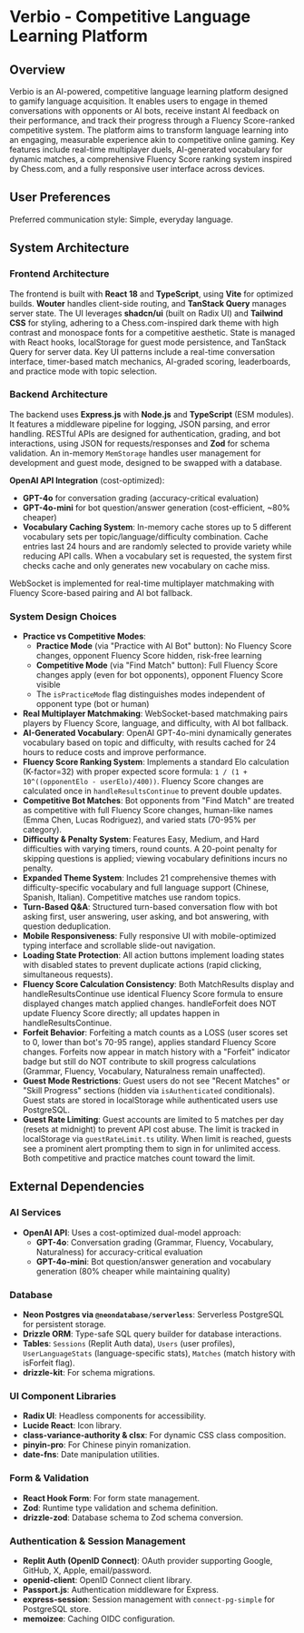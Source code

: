 # Verbio - Competitive Language Learning Platform

## Overview
Verbio is an AI-powered, competitive language learning platform designed to gamify language acquisition. It enables users to engage in themed conversations with opponents or AI bots, receive instant AI feedback on their performance, and track their progress through a Fluency Score-ranked competitive system. The platform aims to transform language learning into an engaging, measurable experience akin to competitive online gaming. Key features include real-time multiplayer duels, AI-generated vocabulary for dynamic matches, a comprehensive Fluency Score ranking system inspired by Chess.com, and a fully responsive user interface across devices.

## User Preferences
Preferred communication style: Simple, everyday language.

## System Architecture

### Frontend Architecture
The frontend is built with **React 18** and **TypeScript**, using **Vite** for optimized builds. **Wouter** handles client-side routing, and **TanStack Query** manages server state. The UI leverages **shadcn/ui** (built on Radix UI) and **Tailwind CSS** for styling, adhering to a Chess.com-inspired dark theme with high contrast and monospace fonts for a competitive aesthetic. State is managed with React hooks, localStorage for guest mode persistence, and TanStack Query for server data. Key UI patterns include a real-time conversation interface, timer-based match mechanics, AI-graded scoring, leaderboards, and practice mode with topic selection.

### Backend Architecture
The backend uses **Express.js** with **Node.js** and **TypeScript** (ESM modules). It features a middleware pipeline for logging, JSON parsing, and error handling. RESTful APIs are designed for authentication, grading, and bot interactions, using JSON for requests/responses and **Zod** for schema validation. An in-memory `MemStorage` handles user management for development and guest mode, designed to be swapped with a database. 

**OpenAI API Integration** (cost-optimized):
- **GPT-4o** for conversation grading (accuracy-critical evaluation)
- **GPT-4o-mini** for bot question/answer generation (cost-efficient, ~80% cheaper)
- **Vocabulary Caching System**: In-memory cache stores up to 5 different vocabulary sets per topic/language/difficulty combination. Cache entries last 24 hours and are randomly selected to provide variety while reducing API calls. When a vocabulary set is requested, the system first checks cache and only generates new vocabulary on cache miss.

WebSocket is implemented for real-time multiplayer matchmaking with Fluency Score-based pairing and AI bot fallback.

### System Design Choices
- **Practice vs Competitive Modes**: 
  - **Practice Mode** (via "Practice with AI Bot" button): No Fluency Score changes, opponent Fluency Score hidden, risk-free learning
  - **Competitive Mode** (via "Find Match" button): Full Fluency Score changes apply (even for bot opponents), opponent Fluency Score visible
  - The `isPracticeMode` flag distinguishes modes independent of opponent type (bot or human)
- **Real Multiplayer Matchmaking**: WebSocket-based matchmaking pairs players by Fluency Score, language, and difficulty, with AI bot fallback.
- **AI-Generated Vocabulary**: OpenAI GPT-4o-mini dynamically generates vocabulary based on topic and difficulty, with results cached for 24 hours to reduce costs and improve performance.
- **Fluency Score Ranking System**: Implements a standard Elo calculation (K-factor=32) with proper expected score formula: `1 / (1 + 10^((opponentElo - userElo)/400))`. Fluency Score changes are calculated once in `handleResultsContinue` to prevent double updates.
- **Competitive Bot Matches**: Bot opponents from "Find Match" are treated as competitive with full Fluency Score changes, human-like names (Emma Chen, Lucas Rodriguez), and varied stats (70-95% per category).
- **Difficulty & Penalty System**: Features Easy, Medium, and Hard difficulties with varying timers, round counts. A 20-point penalty for skipping questions is applied; viewing vocabulary definitions incurs no penalty.
- **Expanded Theme System**: Includes 21 comprehensive themes with difficulty-specific vocabulary and full language support (Chinese, Spanish, Italian). Competitive matches use random topics.
- **Turn-Based Q&A**: Structured turn-based conversation flow with bot asking first, user answering, user asking, and bot answering, with question deduplication.
- **Mobile Responsiveness**: Fully responsive UI with mobile-optimized typing interface and scrollable slide-out navigation.
- **Loading State Protection**: All action buttons implement loading states with disabled states to prevent duplicate actions (rapid clicking, simultaneous requests).
- **Fluency Score Calculation Consistency**: Both MatchResults display and handleResultsContinue use identical Fluency Score formula to ensure displayed changes match applied changes. handleForfeit does NOT update Fluency Score directly; all updates happen in handleResultsContinue.
- **Forfeit Behavior**: Forfeiting a match counts as a LOSS (user scores set to 0, lower than bot's 70-95 range), applies standard Fluency Score changes. Forfeits now appear in match history with a "Forfeit" indicator badge but still do NOT contribute to skill progress calculations (Grammar, Fluency, Vocabulary, Naturalness remain unaffected).
- **Guest Mode Restrictions**: Guest users do not see "Recent Matches" or "Skill Progress" sections (hidden via `isAuthenticated` conditionals). Guest stats are stored in localStorage while authenticated users use PostgreSQL.
- **Guest Rate Limiting**: Guest accounts are limited to 5 matches per day (resets at midnight) to prevent API cost abuse. The limit is tracked in localStorage via `guestRateLimit.ts` utility. When limit is reached, guests see a prominent alert prompting them to sign in for unlimited access. Both competitive and practice matches count toward the limit.

## External Dependencies

### AI Services
- **OpenAI API**: Uses a cost-optimized dual-model approach:
  - **GPT-4o**: Conversation grading (Grammar, Fluency, Vocabulary, Naturalness) for accuracy-critical evaluation
  - **GPT-4o-mini**: Bot question/answer generation and vocabulary generation (80% cheaper while maintaining quality)

### Database
- **Neon Postgres via `@neondatabase/serverless`**: Serverless PostgreSQL for persistent storage.
- **Drizzle ORM**: Type-safe SQL query builder for database interactions.
- **Tables**: `Sessions` (Replit Auth data), `Users` (user profiles), `UserLanguageStats` (language-specific stats), `Matches` (match history with isForfeit flag).
- **drizzle-kit**: For schema migrations.

### UI Component Libraries
- **Radix UI**: Headless components for accessibility.
- **Lucide React**: Icon library.
- **class-variance-authority & clsx**: For dynamic CSS class composition.
- **pinyin-pro**: For Chinese pinyin romanization.
- **date-fns**: Date manipulation utilities.

### Form & Validation
- **React Hook Form**: For form state management.
- **Zod**: Runtime type validation and schema definition.
- **drizzle-zod**: Database schema to Zod schema conversion.

### Authentication & Session Management
- **Replit Auth (OpenID Connect)**: OAuth provider supporting Google, GitHub, X, Apple, email/password.
- **openid-client**: OpenID Connect client library.
- **Passport.js**: Authentication middleware for Express.
- **express-session**: Session management with `connect-pg-simple` for PostgreSQL store.
- **memoizee**: Caching OIDC configuration.